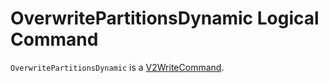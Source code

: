 # OverwritePartitionsDynamic Logical Command

`OverwritePartitionsDynamic` is a [V2WriteCommand](V2WriteCommand.md).
